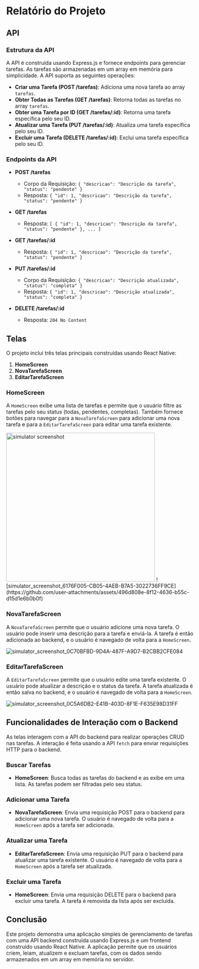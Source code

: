 # Relatório do Projeto

## API

### Estrutura da API

A API é construída usando Express.js e fornece endpoints para gerenciar tarefas. As tarefas são armazenadas em um array em memória para simplicidade. A API suporta as seguintes operações:

- **Criar uma Tarefa (POST /tarefas)**: Adiciona uma nova tarefa ao array `tarefas`.
- **Obter Todas as Tarefas (GET /tarefas)**: Retorna todas as tarefas no array `tarefas`.
- **Obter uma Tarefa por ID (GET /tarefas/:id)**: Retorna uma tarefa específica pelo seu ID.
- **Atualizar uma Tarefa (PUT /tarefas/:id)**: Atualiza uma tarefa específica pelo seu ID.
- **Excluir uma Tarefa (DELETE /tarefas/:id)**: Exclui uma tarefa específica pelo seu ID.

### Endpoints da API

- **POST /tarefas**
  - Corpo da Requisição: `{ "descricao": "Descrição da tarefa", "status": "pendente" }`
  - Resposta: `{ "id": 1, "descricao": "Descrição da tarefa", "status": "pendente" }`

- **GET /tarefas**
  - Resposta: `[ { "id": 1, "descricao": "Descrição da tarefa", "status": "pendente" }, ... ]`

- **GET /tarefas/:id**
  - Resposta: `{ "id": 1, "descricao": "Descrição da tarefa", "status": "pendente" }`

- **PUT /tarefas/:id**
  - Corpo da Requisição: `{ "descricao": "Descrição atualizada", "status": "completa" }`
  - Resposta: `{ "id": 1, "descricao": "Descrição atualizada", "status": "completa" }`

- **DELETE /tarefas/:id**
  - Resposta: `204 No Content`

## Telas

O projeto inclui três telas principais construídas usando React Native:

1. **HomeScreen**
2. **NovaTarefaScreen**
3. **EditarTarefaScreen**

### HomeScreen

A `HomeScreen` exibe uma lista de tarefas e permite que o usuário filtre as tarefas pelo seu status (todas, pendentes, completas). Também fornece botões para navegar para a `NovaTarefaScreen` para adicionar uma nova tarefa e para a `EditarTarefaScreen` para editar uma tarefa existente.

<img src="https://github.com/user-attachments/assets/496d808e-8f12-4636-b55c-d15d1e6b0b0f" alt="simulator screenshot" width="400" />
![simulator_screenshot_6176F005-CB05-4AEB-B7A5-3022736FF9CE](https://github.com/user-attachments/assets/496d808e-8f12-4636-b55c-d15d1e6b0b0f)

### NovaTarefaScreen

A `NovaTarefaScreen` permite que o usuário adicione uma nova tarefa. O usuário pode inserir uma descrição para a tarefa e enviá-la. A tarefa é então adicionada ao backend, e o usuário é navegado de volta para a `HomeScreen`.

![simulator_screenshot_0C70BFBD-9D4A-487F-A9D7-B2CBB2CFE084](https://github.com/user-attachments/assets/185724c9-f3da-4286-b099-778fa435c4bb)

### EditarTarefaScreen

A `EditarTarefaScreen` permite que o usuário edite uma tarefa existente. O usuário pode atualizar a descrição e o status da tarefa. A tarefa atualizada é então salva no backend, e o usuário é navegado de volta para a `HomeScreen`.

![simulator_screenshot_0C5A6DB2-E41B-403D-8F1E-F635E98D31FF](https://github.com/user-attachments/assets/aa8d98ad-2edb-47ca-9eeb-8b60993b6b00)

## Funcionalidades de Interação com o Backend

As telas interagem com a API do backend para realizar operações CRUD nas tarefas. A interação é feita usando a API `fetch` para enviar requisições HTTP para o backend.

### Buscar Tarefas

- **HomeScreen**: Busca todas as tarefas do backend e as exibe em uma lista. As tarefas podem ser filtradas pelo seu status.

### Adicionar uma Tarefa

- **NovaTarefaScreen**: Envia uma requisição POST para o backend para adicionar uma nova tarefa. O usuário é navegado de volta para a `HomeScreen` após a tarefa ser adicionada.

### Atualizar uma Tarefa

- **EditarTarefaScreen**: Envia uma requisição PUT para o backend para atualizar uma tarefa existente. O usuário é navegado de volta para a `HomeScreen` após a tarefa ser atualizada.

### Excluir uma Tarefa

- **HomeScreen**: Envia uma requisição DELETE para o backend para excluir uma tarefa. A tarefa é removida da lista após ser excluída.

## Conclusão

Este projeto demonstra uma aplicação simples de gerenciamento de tarefas com uma API backend construída usando Express.js e um frontend construído usando React Native. A aplicação permite que os usuários criem, leiam, atualizem e excluam tarefas, com os dados sendo armazenados em um array em memória no servidor.
